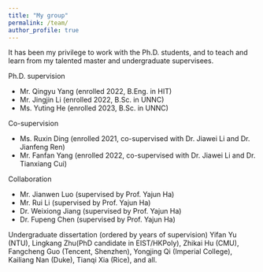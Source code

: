 ```yaml
---
title: "My group"
permalink: /team/
author_profile: true
---
```


It has been my privilege to work with the Ph.D. students, and to teach and learn from my talented master and undergraduate supervisees. 

Ph.D. supervision
- Mr. Qingyu Yang (enrolled 2022, B.Eng. in HIT)
- Mr. Jingjin Li (enrolled 2022, B.Sc. in UNNC)
- Ms. Yuting He (enrolled 2023, B.Sc. in UNNC)

Co-supervision
- Ms. Ruxin Ding (enrolled 2021, co-supervised with Dr. Jiawei Li and Dr. Jianfeng Ren)
- Mr. Fanfan Yang (enrolled 2022, co-supervised with Dr. Jiawei Li and Dr. Tianxiang Cui)

Collaboration
- Mr. Jianwen Luo (supervised by Prof. Yajun Ha)
- Mr. Rui Li (supervised by Prof. Yajun Ha)
- Dr. Weixiong Jiang (supervised by Prof. Yajun Ha)
- Dr. Fupeng Chen (supervised by Prof. Yajun Ha)

Undergraduate dissertation (ordered by years of supervision)
Yifan Yu (NTU), Lingkang Zhu(PhD candidate in EIST/HKPoly), Zhikai Hu (CMU), Fangcheng Guo (Tencent, Shenzhen), Yongjing Qi (Imperial College), Kailiang Nan (Duke), Tianqi Xia (Rice), and all.
